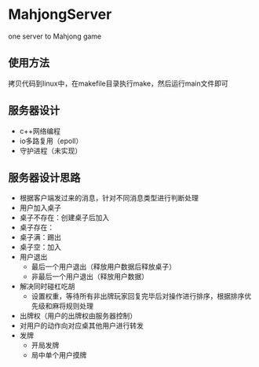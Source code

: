 # MahjongServer
one server to Mahjong game

## 使用方法
拷贝代码到linux中，在makefile目录执行make，然后运行main文件即可

## 服务器设计
- c++网络编程
- io多路复用（epoll）
- 守护进程（未实现）

## 服务器设计思路
- 根据客户端发过来的消息，针对不同消息类型进行判断处理
- 用户加入桌子
 - 桌子不存在：创建桌子后加入
 - 桌子存在：
  - 桌子满：踢出
  - 桌子空：加入
- 用户退出
  - 最后一个用户退出（释放用户数据后释放桌子）
  - 非最后一个用户退出（释放用户数据）
- 解决同时碰杠吃胡
  - 设置权重，等待所有非出牌玩家回复完毕后对操作进行排序，根据排序优先级和麻将规则处理
- 出牌权（用户的出牌权由服务器控制）
- 对用户的动作向对应桌其他用户进行转发
- 发牌
  - 开局发牌
  - 局中单个用户摸牌 
